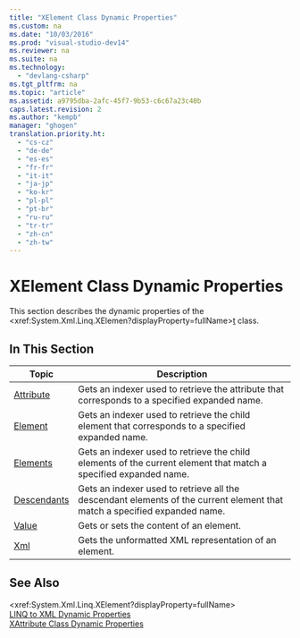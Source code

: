 ```yaml
---
title: "XElement Class Dynamic Properties"
ms.custom: na
ms.date: "10/03/2016"
ms.prod: "visual-studio-dev14"
ms.reviewer: na
ms.suite: na
ms.technology: 
  - "devlang-csharp"
ms.tgt_pltfrm: na
ms.topic: "article"
ms.assetid: a9795dba-2afc-45f7-9b53-c6c67a23c40b
caps.latest.revision: 2
ms.author: "kempb"
manager: "ghogen"
translation.priority.ht: 
  - "cs-cz"
  - "de-de"
  - "es-es"
  - "fr-fr"
  - "it-it"
  - "ja-jp"
  - "ko-kr"
  - "pl-pl"
  - "pt-br"
  - "ru-ru"
  - "tr-tr"
  - "zh-cn"
  - "zh-tw"
---
```

# XElement Class Dynamic Properties
This section describes the dynamic properties of the \<xref:System.Xml.Linq.XElemen?displayProperty=fullName>[t](assetId:///t?qualifyHint=False&autoUpgrade=True) class.  
  
## In This Section  
  
|Topic|Description|  
|-----------|-----------------|  
|[Attribute](../designers/attribute--xelement-dynamic-property-.md)|Gets an indexer used to retrieve the attribute that corresponds to a specified expanded name.|  
|[Element](../designers/element--xelement-dynamic-property-.md)|Gets an indexer used to retrieve the child element that corresponds to a specified expanded name.|  
|[Elements](../designers/elements--xelement-dynamic-property-.md)|Gets an indexer used to retrieve the child elements of the current element that match a specified expanded name.|  
|[Descendants](../designers/descendants--xelement-dynamic-property-.md)|Gets an indexer used to retrieve all the descendant elements of the current element that match a specified expanded name.|  
|[Value](../designers/value--xelement-dynamic-property-.md)|Gets or sets the content of an element.|  
|[Xml](../designers/xml--xelement-dynamic-property-.md)|Gets the unformatted XML representation of an element.|  
  
## See Also  
 \<xref:System.Xml.Linq.XElement?displayProperty=fullName>   
 [LINQ to XML Dynamic Properties](../designers/linq-to-xml-dynamic-properties.md)   
 [XAttribute Class Dynamic Properties](../designers/xattribute-class-dynamic-properties.md)